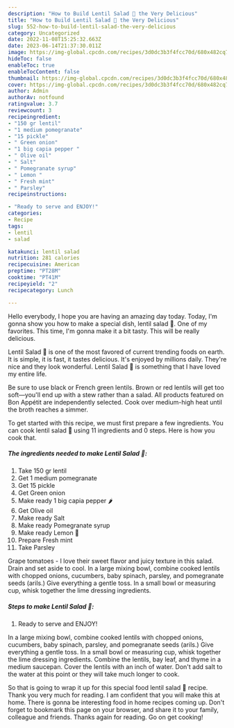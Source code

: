 ```yaml
---
description: "How to Build Lentil Salad 🥗 the Very Delicious"
title: "How to Build Lentil Salad 🥗 the Very Delicious"
slug: 552-how-to-build-lentil-salad-the-very-delicious
category: Uncategorized
date: 2022-11-08T15:25:32.663Z
date: 2023-06-14T21:37:30.011Z
image: https://img-global.cpcdn.com/recipes/3d0dc3b3f4fcc70d/680x482cq70/lentil-salad-recipe-main-photo.jpg
hideToc: false
enableToc: true
enableTocContent: false
thumbnail: https://img-global.cpcdn.com/recipes/3d0dc3b3f4fcc70d/680x482cq70/lentil-salad-recipe-main-photo.jpg
cover: https://img-global.cpcdn.com/recipes/3d0dc3b3f4fcc70d/680x482cq70/lentil-salad-recipe-main-photo.jpg
author: Admin
authorAv: notfound
ratingvalue: 3.7
reviewcount: 3
recipeingredient:
- "150 gr lentil"
- "1 medium pomegranate"
- "15 pickle"
- " Green onion"
- "1 big capia pepper "
- " Olive oil"
- " Salt"
- " Pomegranate syrup"
- " Lemon "
- " Fresh mint"
- " Parsley"
recipeinstructions:

- "Ready to serve and ENJOY!"
categories:
- Recipe
tags:
- lentil
- salad

katakunci: lentil salad 
nutrition: 281 calories
recipecuisine: American
preptime: "PT28M"
cooktime: "PT41M"
recipeyield: "2"
recipecategory: Lunch

---
```



Hello everybody, I hope you are having an amazing day today. Today, I'm gonna show you how to make a special dish, lentil salad 🥗. One of my favorites. This time, I'm gonna make it a bit tasty. This will be really delicious.

Lentil Salad 🥗 is one of the most favored of current trending foods on earth. It is simple, it is fast, it tastes delicious. It's enjoyed by millions daily. They're nice and they look wonderful. Lentil Salad 🥗 is something that I have loved my entire life.

Be sure to use black or French green lentils. Brown or red lentils will get too soft—you&#39;ll end up with a stew rather than a salad. All products featured on Bon Appétit are independently selected. Cook over medium-high heat until the broth reaches a simmer.


To get started with this recipe, we must first prepare a few ingredients. You can cook lentil salad 🥗 using 11 ingredients and 0 steps. Here is how you cook that.

<!--inarticleads1-->

##### The ingredients needed to make Lentil Salad 🥗:

1. Take 150 gr lentil
1. Get 1 medium pomegranate
1. Get 15 pickle
1. Get  Green onion
1. Make ready 1 big capia pepper 🌶
1. Get  Olive oil
1. Make ready  Salt
1. Make ready  Pomegranate syrup
1. Make ready  Lemon 🍋
1. Prepare  Fresh mint
1. Take  Parsley


Grape tomatoes - I love their sweet flavor and juicy texture in this salad. Drain and set aside to cool. In a large mixing bowl, combine cooked lentils with chopped onions, cucumbers, baby spinach, parsley, and pomegranate seeds (arils.) Give everything a gentle toss. In a small bowl or measuring cup, whisk together the lime dressing ingredients. 

<!--inarticleads2-->

##### Steps to make Lentil Salad 🥗:


1. Ready to serve and ENJOY!

In a large mixing bowl, combine cooked lentils with chopped onions, cucumbers, baby spinach, parsley, and pomegranate seeds (arils.) Give everything a gentle toss. In a small bowl or measuring cup, whisk together the lime dressing ingredients. Combine the lentils, bay leaf, and thyme in a medium saucepan. Cover the lentils with an inch of water. Don&#39;t add salt to the water at this point or they will take much longer to cook. 

So that is going to wrap it up for this special food lentil salad 🥗 recipe. Thank you very much for reading. I am confident that you will make this at home. There is gonna be interesting food in home recipes coming up. Don't forget to bookmark this page on your browser, and share it to your family, colleague and friends. Thanks again for reading. Go on get cooking!
